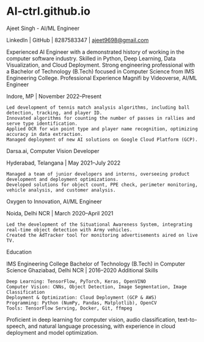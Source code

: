 # AI-ctrl.github.io
Ajeet Singh - AI/ML Engineer

LinkedIn | GitHub | 8287583347 | ajeet9698@gmail.com

Experienced AI Engineer with a demonstrated history of working in the computer software industry. Skilled in Python, Deep Learning, Data Visualization, and Cloud Deployment. Strong engineering professional with a Bachelor of Technology (B.Tech) focused in Computer Science from IMS Engineering College.
Professional Experience
Magnifi by Videoverse, AI/ML Engineer

Indore, MP | November 2022–Present

    Led development of tennis match analysis algorithms, including ball detection, tracking, and player ID.
    Innovated algorithms for counting the number of passes in rallies and serve type identification.
    Applied OCR for win point type and player name recognition, optimizing accuracy in data extraction.
    Managed deployment of new AI solutions on Google Cloud Platform (GCP).

Darsa.ai, Computer Vision Developer

Hyderabad, Telangana | May 2021–July 2022

    Managed a team of junior developers and interns, overseeing product development and deployment optimizations.
    Developed solutions for object count, PPE check, perimeter monitoring, vehicle analysis, and customer analysis.

Oxygen to Innovation, AI/ML Engineer

Noida, Delhi NCR | March 2020–April 2021

    Led the development of the Situational Awareness System, integrating real-time object detection with Army vehicles.
    Created the AdTracker tool for monitoring advertisements aired on live TV.

Education

IMS Engineering College
Bachelor of Technology (B.Tech) in Computer Science
Ghaziabad, Delhi NCR | 2016–2020
Additional Skills

    Deep Learning: TensorFlow, PyTorch, Keras, OpenVINO
    Computer Vision: CNNs, Object Detection, Image Segmentation, Image Classification
    Deployment & Optimization: Cloud Deployment (GCP & AWS)
    Programming: Python (NumPy, Pandas, Matplotlib), OpenCV
    Tools: TensorFlow Serving, Docker, Git, ffmpeg

Proficient in deep learning for computer vision, audio classification, text-to-speech, and natural language processing, with experience in cloud deployment and model optimization.
